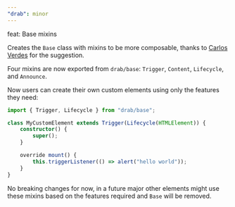 ```yaml
---
"drab": minor
---
```


feat: Base mixins

Creates the `Base` class with mixins to be more composable, thanks to [Carlos Verdes](https://github.com/rossrobino/drab/issues/29) for the suggestion.

Four mixins are now exported from `drab/base`: `Trigger`, `Content`, `Lifecycle`, and `Announce`.

Now users can create their own custom elements using only the features they need:

```ts
import { Trigger, Lifecycle } from "drab/base";

class MyCustomElement extends Trigger(Lifecycle(HTMLElement)) {
	constructor() {
		super();
	}

	override mount() {
		this.triggerListener(() => alert("hello world"));
	}
}
```

No breaking changes for now, in a future major other elements might use these mixins based on the features required and `Base` will be removed.
